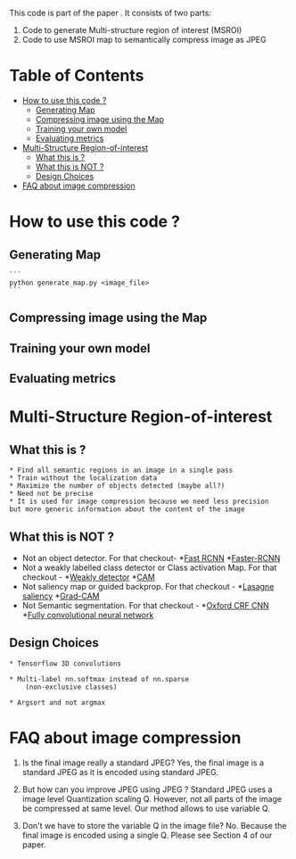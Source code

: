 This code is part of the paper <arxiv paper id>. It consists of two parts:
1. Code to generate Multi-structure region of interest (MSROI)
2. Code to use MSROI map to semantically compress image as JPEG

Table of Contents
=================

   * [How to use this code ?](#how-to-use-this-code-)
      * [Generating Map](#generating-map)
      * [Compressing image using the Map](#compressing-image-using-the-map)
      * [Training your own model](#training-your-own-model)
      * [Evaluating metrics](#evaluating-metrics)
   * [Multi-Structure Region-of-interest](#multi-structure-region-of-interest)
      * [What this is ?](#what-this-is-)
      * [What this is NOT ?](#what-this-is-not-)
      * [Design Choices](#design-choices)
   * [FAQ about image compression](#faq-about-image-compression)

# How to use this code ?

## Generating Map

    ```
    python generate_map.py <image_file>
    ```

## Compressing image using the Map
    

## Training your own model

## Evaluating metrics


# Multi-Structure Region-of-interest

## What this is ?
    * Find all semantic regions in an image in a single pass
    * Train without the localization data
    * Maximize the number of objects detected (maybe all?)
    * Need not be precise
    * It is used for image compression because we need less precision 
    but more generic information about the content of the image


## What this is NOT ?

* Not an object detector. For that checkout-
    *[Fast RCNN](https://github.com/rbgirshick/fast-rcnn)
    *[Faster-RCNN](https://github.com/rbgirshick/py-faster-rcnn) 
* Not a weakly labelled class detector or Class activation Map. For that checkout -
    *[Weakly detector](https://github.com/jazzsaxmafia/Weakly_detector) 
    *[CAM](https://github.com/metalbubble/CAM) 
* Not saliency map or guided backprop. For that checkout -
    *[Lasagne saliency](https://github.com/Lasagne/Recipes/blob/master/examples/Saliency%20Maps%20and%20Guided%20Backpropagation.ipynb) 
    *[Grad-CAM](https://github.com/ramprs/grad-cam) 
* Not Semantic segmentation. For that checkout -
    *[Oxford CRF CNN](https://github.com/torrvision/crfasrnn) 
    *[Fully convolutional neural network](https://github.com/shelhamer/fcn.berkeleyvision.org) 


## Design Choices
    
    * Tensorflow 3D convolutions

    * Multi-label nn.softmax instead of nn.sparse
        (non-exclusive classes)

    * Argsort and not argmax
    

# FAQ about image compression

1. Is the final image really a standard JPEG?
   Yes, the final image is a standard JPEG as it is encoded using standard JPEG.

2. But how can you improve JPEG using JPEG ?
   Standard JPEG uses a image level Quantization scaling Q. However, not all parts 
   of the image be compressed at same level. Our method allows to use variable Q.

3. Don't we have to store the variable Q in the image file?
   No. Because the final image is encoded using a single Q. Please see Section 4 of our paper. 


